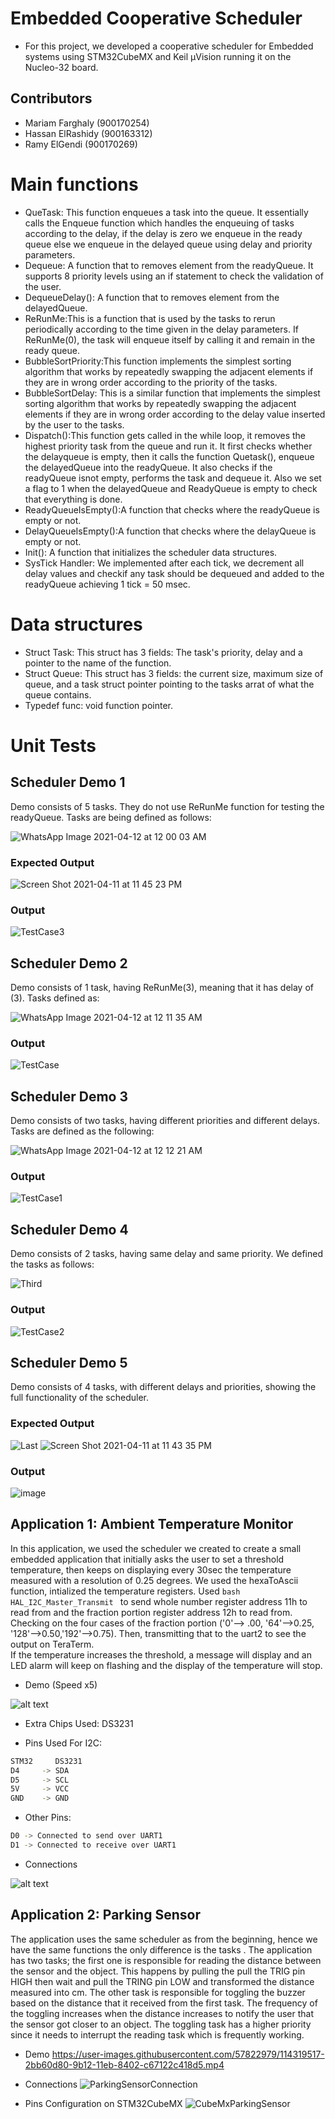 # Embedded Cooperative Scheduler 
- For this project, we developed a cooperative scheduler for Embedded systems using STM32CubeMX and Keil μVision running it on the Nucleo-32 board.

## Contributors
- Mariam Farghaly  (900170254)
- Hassan ElRashidy (900163312)
- Ramy ElGendi     (900170269)

# Main functions
- QueTask: This function enqueues a task into the queue. It essentially calls the Enqueue function which handles the enqueuing of tasks according to the delay, if the delay is zero we enqueue in the ready queue else we enqueue in the delayed queue using delay and priority parameters.
- Dequeue: 
 A function that to removes element from the readyQueue. It supports 8 priority levels using an if statement to check the validation of the user.
- DequeueDelay(): A function that to removes element from the  delayedQueue.
- ReRunMe:This is a function that is used by the tasks to rerun periodically according to the time given in the delay parameters. If ReRunMe(0), the task will enqueue itself by calling it and remain in the ready queue.
- BubbleSortPriority:This function implements the simplest sorting algorithm that works by repeatedly swapping the adjacent elements if they are in wrong order according to the priority of the tasks.
- BubbleSortDelay: 
This is a similar function that implements the simplest sorting algorithm that works by repeatedly swapping the adjacent elements if they are in wrong order according to the delay value inserted by the user to the tasks.
- Dispatch():This function gets called in the while loop, it removes the highest priority task from the queue and run it. It first checks whether the delayqueue is empty, then it calls the function Quetask(), enqueue the delayedQueue into the readyQueue. It also checks if the readyQueue isnot empty, performs the task and dequeue it. Also we set a flag to 1 when the delayedQueue and ReadyQueue is empty to check that everything is done.
- ReadyQueueIsEmpty():A function that checks where the readyQueue is empty or not.
- DelayQueueIsEmpty():A function that checks where the delayQueue is empty or not.
- Init(): A function that initializes the scheduler data structures.
- SysTick Handler: We implemented after each tick, we decrement all delay values and checkif any task should be dequeued and added to the readyQueue achieving 1 tick = 50 msec.
# Data structures
- Struct Task: This struct has 3 fields: The task's priority, delay and a pointer to the name of the function. 
- Struct Queue: This struct has 3 fields: the current size, maximum size of queue, and a task struct pointer pointing to the tasks arrat of what the queue contains.
- Typedef func: void function pointer.

# Unit Tests
## Scheduler Demo 1
Demo consists of 5 tasks. They do not use ReRunMe function for testing the readyQueue. Tasks are being defined as follows:

![WhatsApp Image 2021-04-12 at 12 00 03 AM](https://user-images.githubusercontent.com/68485300/114322906-0382da80-9b23-11eb-9da1-a86086a5059a.jpeg)
### Expected Output
![Screen Shot 2021-04-11 at 11 45 23 PM](https://user-images.githubusercontent.com/68485300/114322416-6b83f180-9b20-11eb-923c-d211a6cc8703.png)
###  Output
![TestCase3](https://user-images.githubusercontent.com/68485300/114321920-cb2ccd80-9b1d-11eb-9ac5-ab83b5119ebd.jpeg)

## Scheduler Demo 2
Demo consists of 1 task, having ReRunMe(3), meaning that it has delay of (3). Tasks defined as:

![WhatsApp Image 2021-04-12 at 12 11 35 AM](https://user-images.githubusercontent.com/68485300/114323122-15b14880-9b24-11eb-8c2f-e9b6518805c1.jpeg)
### Output
![TestCase](https://user-images.githubusercontent.com/68485300/114321802-fd89fb00-9b1c-11eb-932e-9b5fa8bf25a3.jpeg)
## Scheduler Demo 3
Demo consists of two tasks, having different priorities and different delays. Tasks are defined as the following:

![WhatsApp Image 2021-04-12 at 12 12 21 AM](https://user-images.githubusercontent.com/68485300/114323137-31b4ea00-9b24-11eb-9b8d-86fb8da58f04.jpeg)
### Output
![TestCase1](https://user-images.githubusercontent.com/68485300/114321805-ffec5500-9b1c-11eb-965f-77dd1d7ea874.jpeg)

## Scheduler Demo 4
Demo consists of 2 tasks, having same delay and same priority. We defined the tasks as follows:

![Third](https://user-images.githubusercontent.com/68485300/114322923-1dbcb880-9b23-11eb-81e4-0f6b58084cbd.jpeg)
### Output
![TestCase2](https://user-images.githubusercontent.com/68485300/114321807-01b61880-9b1d-11eb-95a7-0660bcb91a3a.jpeg)

## Scheduler Demo 5
Demo consists of 4 tasks, with different delays and priorities, showing the full functionality of the scheduler.
### Expected Output
![Last](https://user-images.githubusercontent.com/68485300/114322928-2a411100-9b23-11eb-970a-104de99abb3f.jpeg)
![Screen Shot 2021-04-11 at 11 43 35 PM](https://user-images.githubusercontent.com/68485300/114322419-6f177880-9b20-11eb-90ea-9cc08642c242.png)
### Output
![image](https://user-images.githubusercontent.com/68485300/114321832-3629d480-9b1d-11eb-9686-8bb41185f130.png)



## Application 1: Ambient Temperature Monitor
In this application, we used the scheduler we created to create a small embedded application that initially asks the user to set a threshold temperature, then keeps on displaying every 30sec the temperature measured with a resolution of 0.25 degrees. We used the hexaToAscii function, intialized the temperature registers. Used  ```bash HAL_I2C_Master_Transmit ``` to send whole number register address 11h to read from and the fraction portion register address 12h to read from. Checking on the four cases of the fraction portion ('0'--> .00, '64'-->0.25, '128'-->0.50,'192'-->0.75). Then, transmitting that to the uart2 to see the output on TeraTerm.  
If the temperature increases the threshold, a message will display and an LED alarm will keep on flashing and the display of the temperature will stop.



- Demo (Speed x5)

![alt text](https://i.imgur.com/3Mza3Nr.gif)

- Extra Chips Used: DS3231

- Pins Used For I2C:
```bash
STM32     DS3231
D4     -> SDA
D5     -> SCL
5V     -> VCC
GND    -> GND
```
- Other Pins:
```bash
D0 -> Connected to send over UART1
D1 -> Connected to receive over UART1
```
- Connections

![alt text](https://i.imgur.com/nBvBalM.jpg)

## Application 2: Parking Sensor
The application uses the same scheduler as from the beginning, hence we have the same functions the only difference is the tasks . The application has two tasks; the first one is responsible for reading the distance between the sensor and the object. This happens by pulling the pull the TRIG pin HIGH then wait and pull the TRING pin LOW and transformed the distance measured into cm. The other task is responsible for toggling the buzzer based on the distance that it received from the first task. The frequency of the toggling increases when the distance increases to notify the user that the sensor got closer to an object. The toggling task has a higher priority since it needs to interrupt the reading task which is frequently working.
- Demo
https://user-images.githubusercontent.com/57822979/114319517-2bb60d80-9b12-11eb-8402-c67122c418d5.mp4

- Connections
![ParkingSensorConnection](https://user-images.githubusercontent.com/57822979/114319629-89e2f080-9b12-11eb-8f4b-408b3a470648.jpeg)

- Pins Configuration on STM32CubeMX
![CubeMxParkingSensor](https://user-images.githubusercontent.com/57822979/114319630-8bacb400-9b12-11eb-8cdc-066cbd0e4b79.jpeg)
